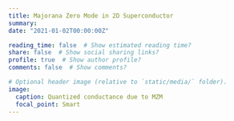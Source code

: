 ```yaml
---
title: Majorana Zero Mode in 2D Superconductor
summary: 
date: "2021-01-02T00:00:00Z"

reading_time: false  # Show estimated reading time?
share: false  # Show social sharing links?
profile: true  # Show author profile?
comments: false  # Show comments?

# Optional header image (relative to `static/media/` folder).
image:
  caption: Quantized conductance due to MZM
  focal_point: Smart
---
```



